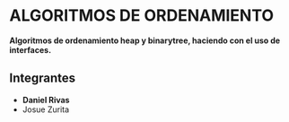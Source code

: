 # ALGORITMOS DE ORDENAMIENTO
 __Algoritmos de ordenamiento heap y binarytree, haciendo con el uso de interfaces.__
 ## Integrantes
* **Daniel Rivas**
* Josue Zurita


